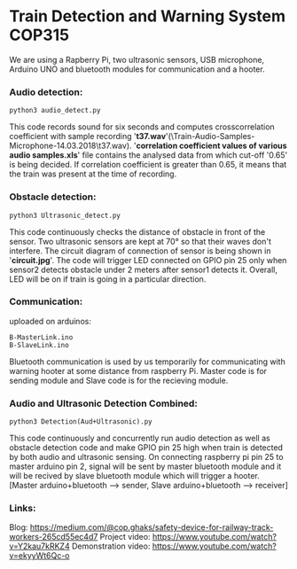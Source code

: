 # Train Detection and Warning System COP315

We are using a Rapberry Pi, two ultrasonic sensors, USB microphone, Arduino UNO and bluetooth modules for communication and a hooter.

### Audio detection:

    python3 audio_detect.py
   
This code records sound for six seconds and computes crosscorrelation coefficient with sample recording '**t37.wav**'(\Train-Audio-Samples-Microphone-14.03.2018\t37.wav).
'**correlation coefficient values of various audio samples.xls**' file contains the analysed data from which cut-off '0.65' is being decided. If correlation coefficient is greater than 0.65, it means that the train was present at the time of recording. 

### Obstacle detection:

    python3 Ultrasonic_detect.py

This code continuously checks the distance of obstacle in front of the sensor. Two ultrasonic sensors are kept at 70° so that their waves don't interfere. The circuit diagram of connection of sensor is being shown in '**circuit.jpg**'. The code will trigger LED connected on GPIO pin 25 only when sensor2 detects obstacle under 2 meters after sensor1 detects it. Overall, LED will be on if train is going in a particular direction. 

### Communication:
uploaded on arduinos:

    B-MasterLink.ino
    B-SlaveLink.ino

Bluetooth communication is used by us temporarily for communicating with warning hooter at some distance from raspberry Pi. Master code is for sending module and Slave code is for the recieving module.

### Audio and Ultrasonic Detection Combined:

    python3 Detection(Aud+Ultrasonic).py

This code continuously and concurrently run audio detection as well as obstacle detection code and make GPIO pin 25 high when train is detected by both audio and ultrasonic sensing. On connecting raspberry pi pin 25 to master arduino pin 2, signal will be sent by master bluetooth module and it will be recived by slave bluetooth module which will trigger a hooter.
[Master arduino+bluetooth --> sender, Slave arduino+bluetooth --> receiver]


### Links:
Blog: https://medium.com/@cop.ghaks/safety-device-for-railway-track-workers-265cd55ec4d7
Project video: https://www.youtube.com/watch?v=Y2kau7kRKZ4
Demonstration video: https://www.youtube.com/watch?v=ekyyWt6Qc-o

